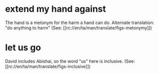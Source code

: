 # extend my hand against

The hand is a metonym for the harm a hand can do. Alternate translation: "do anything to harm" (See: [[rc://en/ta/man/translate/figs-metonymy]])

# let us go

David includes Abishai, so the word "us" here is inclusive. (See: [[rc://en/ta/man/translate/figs-inclusive]])

